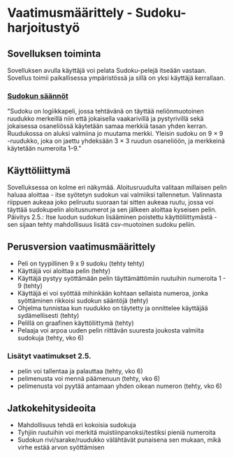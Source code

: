 # Vaatimusmäärittely - Sudoku-harjoitustyö

## Sovelluksen toiminta
Sovelluksen avulla käyttäjä voi pelata Sudoku-pelejä itseään vastaan. Sovellus toimii paikallisessa ympäristössä ja sillä on yksi käyttäjä kerrallaan. 

### [Sudokun säännöt](https://fi.wikipedia.org/wiki/Sudoku)
"Sudoku on logiikkapeli, jossa tehtävänä on täyttää neliönmuotoinen ruudukko merkeillä niin että jokaisella vaakarivillä ja pystyrivillä sekä jokaisessa osaneliössä käytetään samaa merkkiä tasan yhden kerran. Ruudukossa on aluksi valmiina jo muutama merkki. Yleisin sudoku on 9 × 9 -ruudukko, joka on jaettu yhdeksään 3 × 3 ruudun osaneliöön, ja merkkeinä käytetään numeroita 1–9."

## Käyttöliittymä
Sovelluksessa on kolme eri näkymää. Aloitusruudulta valitaan millaisen pelin haluaa aloittaa - itse syötetyn sudokun vai valmiiksi tallennetun. Valinnasta riippuen aukeaa joko peliruutu suoraan tai sitten aukeaa ruutu, jossa voi täyttää sudokupelin aloitusnumerot ja sen jälkeen aloittaa kyseisen pelin. Päivitys 2.5.: Itse luodun sudokun lisääminen poistettu käyttöliittymästä - sen sijaan tehty mahdollisuus lisätä csv-muotoinen sudoku peliin.

## Perusversion vaatimusmäärittely
- Peli on tyypillinen 9 x 9 sudoku (tehty tehty)
- Käyttäjä voi aloittaa pelin (tehty)
- Käyttäjä pystyy syöttämään pelin täyttämättömiin ruutuihin numeroita 1 - 9 (tehty)
- Käyttäjä ei voi syöttää mihinkään kohtaan sellaista numeroa, jonka syöttäminen rikkoisi sudokun sääntöjä (tehty)
- Ohjelma tunnistaa kun ruudukko on täytetty ja onnittelee käyttäjää sydämellisesti (tehty)
- Pelillä on graafinen käyttöliittymä (tehty)
- Pelaaja voi arpoa uuden pelin riittävän suuresta joukosta valmiita sudokuja (tehty, vko 6)

### Lisätyt vaatimukset 2.5.
- pelin voi tallentaa ja palauttaa (tehty, vko 6)
- pelimenusta voi mennä päämenuun (tehty, vko 6)
- pelimenusta voi pyytää antamaan yhden oikean numeron (tehty, vko 6)

## Jatkokehitysideoita
- Mahdollisuus tehdä eri kokoisia sudokuja
- Tyhjiin ruutuihin voi merkitä muistiinpanoksi/testiksi pieniä numeroita
- Sudokun rivi/sarake/ruudukko välähtävät punaisena sen mukaan, mikä virhe estää arvon syöttämisen
